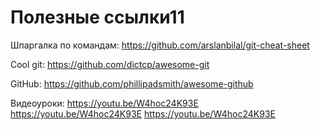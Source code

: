 # Полезные ссылки11

Шпаргалка по командам:
https://github.com/arslanbilal/git-cheat-sheet 


Cool git:
https://github.com/dictcp/awesome-git 


GitHub:
https://github.com/phillipadsmith/awesome-github 

Видеоуроки:
https://youtu.be/W4hoc24K93E 
https://youtu.be/W4hoc24K93E 
https://youtu.be/W4hoc24K93E 
